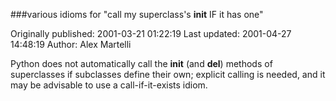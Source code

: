 ###various idioms for "call my superclass's __init__ IF it has one"

Originally published: 2001-03-21 01:22:19
Last updated: 2001-04-27 14:48:19
Author: Alex Martelli

Python does not automatically call the __init__ (and __del__) methods of superclasses if subclasses define their own; explicit calling is needed, and it may be advisable to use a call-if-it-exists idiom.